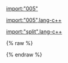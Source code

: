 [import:"005"](main.py)

[import:"005",lang-c++](main.cpp)

[import:"split",lang-c++](_vendor/pythonic/include/pythonic/strings.hpp)

{% raw %}
<div id="disqus_thread"/>
{% endraw %}